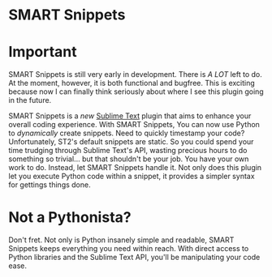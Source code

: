 SMART Snippets
==============

Important
=========
SMART Snippets is still very early in development.  There is *A LOT* left to do.  At the moment, however, it is both functional and bugfree.  This is exciting because now I can finally think seriously about where I see this plugin going in the future.

SMART Snippets is a *new* [Sublime Text](http://sublimetext.com/2) plugin that aims to enhance your overall coding experience.  With SMART Snippets, You can now use Python to *dynamically* create snippets.  Need to quickly timestamp your code?  Unfortunately, ST2's default snippets are static.  So you could spend your time trudging through Sublime Text's API, wasting precious hours to do something so trivial... but that shouldn't be your job.  You have your own work to do.  Instead, let SMART Snippets handle it.  Not only does this plugin let you execute Python code within a snippet, it provides a simpler syntax for gettings things done.

Not a Pythonista?
================
Don't fret.  Not only is Python insanely simple and readable, SMART Snippets keeps everything you need within reach.  With direct access to Python libraries and the Sublime Text API, you'll be manipulating your code ease.